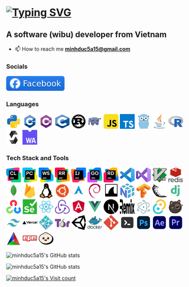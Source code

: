 # [![Typing SVG](https://readme-typing-svg.demolab.com?font=Fira+Code&pause=1000&width=435&lines=Hi+%F0%9F%91%8B%2C+I'm+Duck)](https://git.io/typing-svg)

## A software (wibu) developer from Vietnam

- 📫 How to reach me **[minhduc5a15@gmail.com](mailto:minhduc5a15@gmail.com)**

### Socials

<div>
  <a href="https://www.facebook.com/PMjnhDuck"><img target="_blank" src="https://raw.githubusercontent.com/minhduc5a15/svgrepo/main/svgs/facebook-full.svg" /></a>
</div>

### Languages

<div>
  <a><img src="https://raw.githubusercontent.com/minhduc5a15/svgrepo/main/svgs/python.svg" width="40" height="40"/></a>
  <a><img src="https://raw.githubusercontent.com/minhduc5a15/svgrepo/main/svgs/cpp.svg" width="40" height="40"/></a>
  <a><img src="https://raw.githubusercontent.com/minhduc5a15/svgrepo/main/svgs/csharp.svg" width="40" height="40"/></a>
  <a><img src="https://raw.githubusercontent.com/minhduc5a15/svgrepo/main/svgs/c-lang.svg" width="40" height="40"/></a>
  <a><img src="https://raw.githubusercontent.com/minhduc5a15/svgrepo/main/svgs/rust.svg" width="40" height="40"/></a>
  <a><img src="https://raw.githubusercontent.com/minhduc5a15/svgrepo/main/svgs/php.svg" width="40" height="40"/></a>
  <a><img src="https://raw.githubusercontent.com/minhduc5a15/svgrepo/main/svgs/javascript-rounded.svg" width="40" height="40"/></a>
  <a><img src="https://raw.githubusercontent.com/minhduc5a15/svgrepo/main/svgs/typescript.svg" width="40" height="40"/></a>
  <a><img src="https://raw.githubusercontent.com/minhduc5a15/svgrepo/main/svgs/golang.svg" width="40" height="40"/></a>
  <a><img src="https://raw.githubusercontent.com/minhduc5a15/svgrepo/main/svgs/java.svg" width="40" height="40"/></a>
  <a><img src="https://raw.githubusercontent.com/minhduc5a15/svgrepo/main/svgs/r-lang.svg" width="40" height="40"/></a>
  <a><img src="https://raw.githubusercontent.com/minhduc5a15/svgrepo/main/svgs/solidity.svg" width="40" height="40"/></a>
  <a><img src="https://raw.githubusercontent.com/minhduc5a15/svgrepo/main/svgs/webassembly.svg" width="40" height="40"/></a>
</div>

### Tech Stack and Tools

<div>
  <a href="https://www.jetbrains.com/clion" target="_blank" rel="noreferrer"><img src="https://raw.githubusercontent.com/minhduc5a15/svgrepo/main/svgs/clion.svg" width="40" height="40"/></a>
  <a href="https://www.jetbrains.com/pycharm" target="_blank" rel="noreferrer"><img src="https://raw.githubusercontent.com/minhduc5a15/svgrepo/main/svgs/pycharm.svg" width="40" height="40"/></a>
  <a href="https://www.jetbrains.com/webstorm" target="_blank" rel="noreferrer"><img src="https://raw.githubusercontent.com/minhduc5a15/svgrepo/main/svgs/webstorm.svg" width="40" height="40"/></a>
  <a href="https://www.jetbrains.com/rustrover" target="_blank" rel="noreferrer"><img src="https://raw.githubusercontent.com/minhduc5a15/svgrepo/main/svgs/rustrover.svg" width="40" height="40"/></a>
  <a href="https://www.jetbrains.com/idea" target="_blank" rel="noreferrer"><img src="https://raw.githubusercontent.com/minhduc5a15/svgrepo/main/svgs/intellij-idea.svg" width="40" height="40"/></a>
  <a href="https://www.jetbrains.com/go" target="_blank" rel="noreferrer"><img src="https://raw.githubusercontent.com/minhduc5a15/svgrepo/main/svgs/goland.svg" width="40" height="40"/></a>
  <a href="https://www.jetbrains.com/rider" target="_blank" rel="noreferrer"><img src="https://raw.githubusercontent.com/minhduc5a15/svgrepo/main/svgs/rider.svg" width="40" height="40"/></a>
  <a href="https://code.visualstudio.com/" target="_blank" rel="noreferrer"><img src="https://raw.githubusercontent.com/minhduc5a15/svgrepo/main/svgs/visual-studio-code.svg" width="40" height="40"/></a>
  <a href="https://visualstudio.microsoft.com/" target="_blank" rel="noreferrer"><img src="https://raw.githubusercontent.com/minhduc5a15/svgrepo/main/svgs/visual-studio.svg" width="40" height="40"/></a>
  <a><img src="https://raw.githubusercontent.com/minhduc5a15/svgrepo/main/svgs/vim.svg" width="40" height="40"/></a>
  <a><img src="https://raw.githubusercontent.com/minhduc5a15/svgrepo/main/svgs/redis.svg" width="40" height="40"/></a>
  <a><img src="https://raw.githubusercontent.com/minhduc5a15/svgrepo/main/svgs/mongo.svg" width="40" height="40"/></a>
  <a><img src="https://raw.githubusercontent.com/minhduc5a15/svgrepo/main/svgs/firebase.svg" width="40" height="40"/></a>
  <a><img src="https://raw.githubusercontent.com/minhduc5a15/svgrepo/main/svgs/linux.svg" width="40" height="40"/></a>
  <a><img src="https://raw.githubusercontent.com/minhduc5a15/svgrepo/main/svgs/ubuntu.svg" width="40" height="40"/></a>
  <a><img src="https://raw.githubusercontent.com/minhduc5a15/svgrepo/main/svgs/arch-linux.svg" width="40" height="40"/></a>
  <a><img src="https://raw.githubusercontent.com/minhduc5a15/svgrepo/main/svgs/debian.svg" width="40" height="40"/></a>
  <a><img src="https://raw.githubusercontent.com/minhduc5a15/svgrepo/main/svgs/wireshark.svg" width="40" height="40"/></a>
  <a><img src="https://raw.githubusercontent.com/minhduc5a15/svgrepo/main/svgs/numpy.svg" width="40" height="40"/></a>
  <a><img src="https://raw.githubusercontent.com/minhduc5a15/svgrepo/main/svgs/tensorflow.svg" width="40" height="40"/></a>
  <a><img src="https://raw.githubusercontent.com/minhduc5a15/svgrepo/main/svgs/flask.svg" width="40" height="40"/></a>
  <a><img src="https://raw.githubusercontent.com/minhduc5a15/svgrepo/main/svgs/django.svg" width="40" height="40"/></a>
  <a><img src="https://raw.githubusercontent.com/minhduc5a15/svgrepo/main/svgs/opencv.svg" width="40" height="40"/></a>
  <a><img src="https://raw.githubusercontent.com/minhduc5a15/svgrepo/main/svgs/selenium.svg" width="40" height="40"/></a>
  <a><img src="https://raw.githubusercontent.com/minhduc5a15/svgrepo/main/svgs/reactjs.svg" width="40" height="40"/></a>
  <a><img src="https://raw.githubusercontent.com/minhduc5a15/svgrepo/main/svgs/redux.svg" width="40" height="40"/></a>
  <a><img src="https://raw.githubusercontent.com/minhduc5a15/svgrepo/main/svgs/angular.svg" width="40" height="40"/></a>
  <a><img src="https://raw.githubusercontent.com/minhduc5a15/svgrepo/main/svgs/vue.svg" width="40" height="40"/></a>
  <a><img src="https://raw.githubusercontent.com/minhduc5a15/svgrepo/main/svgs/nextjs.svg" width="40" height="40"/></a>
  <a><img src="https://raw.githubusercontent.com/minhduc5a15/svgrepo/main/svgs/remixjs.svg" width="40" height="40"/></a>
  <a><img src="https://raw.githubusercontent.com/minhduc5a15/svgrepo/main/svgs/electronjs.svg" width="40" height="40"/></a>
  <a><img src="https://raw.githubusercontent.com/minhduc5a15/svgrepo/main/svgs/tauri.svg" width="40" height="40"/></a>
  <a><img src="https://raw.githubusercontent.com/minhduc5a15/svgrepo/main/svgs/zustand.svg" width="40" height="40"/></a>
  <a><img src="https://raw.githubusercontent.com/minhduc5a15/svgrepo/main/svgs/tailwind.svg" width="40" height="40"/></a>
  <a><img src="https://raw.githubusercontent.com/minhduc5a15/svgrepo/main/svgs/vercel.svg" width="40" height="40"/></a>
  <a><img src="https://raw.githubusercontent.com/minhduc5a15/svgrepo/main/svgs/netlify.svg" width="40" height="40"/></a>
  <a><img src="https://raw.githubusercontent.com/minhduc5a15/svgrepo/main/svgs/tor.svg" width="40" height="40"/></a>
  <a><img src="https://raw.githubusercontent.com/minhduc5a15/svgrepo/main/svgs/unity.svg" width="40" height="40"/></a>
  <a><img src="https://raw.githubusercontent.com/minhduc5a15/svgrepo/main/svgs/docker.svg" width="40" height="40"/></a>
  <a><img src="https://raw.githubusercontent.com/minhduc5a15/svgrepo/main/svgs/git.svg" width="40" height="40"/></a>
  <a><img src="https://raw.githubusercontent.com/minhduc5a15/svgrepo/main/svgs/terminal.svg" width="40" height="40"/></a>
  <a><img src="https://raw.githubusercontent.com/minhduc5a15/svgrepo/main/svgs/adobe-photoshop.svg" width="40" height="40"/></a>
  <a><img src="https://raw.githubusercontent.com/minhduc5a15/svgrepo/main/svgs/adobe-after-effects.svg" width="40" height="40"/></a>
  <a><img src="https://raw.githubusercontent.com/minhduc5a15/svgrepo/main/svgs/adobe-premiere.svg" width="40" height="40"/></a>
  <a><img src="https://raw.githubusercontent.com/minhduc5a15/svgrepo/main/svgs/cmake.svg" width="40" height="40"/></a>
  <a><img src="https://raw.githubusercontent.com/minhduc5a15/svgrepo/main/svgs/npm.svg" width="40" height="40"/></a>
  <a><img src="https://raw.githubusercontent.com/minhduc5a15/svgrepo/main/svgs/bun.svg" width="40" height="40"/></a>
</div>

![minhduc5a15's GitHub stats](https://github-readme-stats-52blue.vercel.app/api/top-langs/?username=minhduc5a15&repo=code&layout=compact&theme=transparent&hide_border=true)

![minhduc5a15's GitHub stats](https://github-readme-stats.vercel.app/api?username=minhduc5a15&show_icons=true&theme=tokyonight)

[![minhduc5a15's Visit count](https://minhduc5a15-visit-count.vercel.app/api/visit)](https://minhduc5a15-visit-count.vercel.app)

